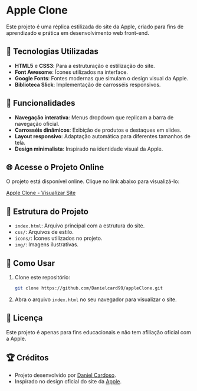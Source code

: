# Apple Clone

Este projeto é uma réplica estilizada do site da Apple, criado para fins de aprendizado e prática em desenvolvimento web front-end.

## 🔧 Tecnologias Utilizadas

- **HTML5** e **CSS3**: Para a estruturação e estilização do site.
- **Font Awesome**: Ícones utilizados na interface.
- **Google Fonts**: Fontes modernas que simulam o design visual da Apple.
- **Biblioteca Slick**: Implementação de carrosséis responsivos.

## 🎨 Funcionalidades

- **Navegação interativa**: Menus dropdown que replicam a barra de navegação oficial.
- **Carrosséis dinâmicos**: Exibição de produtos e destaques em slides.
- **Layout responsivo**: Adaptação automática para diferentes tamanhos de tela.
- **Design minimalista**: Inspirado na identidade visual da Apple.

## 🌐 Acesse o Projeto Online

O projeto está disponível online. Clique no link abaixo para visualizá-lo:

[Apple Clone - Visualizar Site](https://danielcard99.github.io/appleClone/)

## 📂 Estrutura do Projeto

- `index.html`: Arquivo principal com a estrutura do site.
- `css/`: Arquivos de estilo.
- `icons/`: Ícones utilizados no projeto.
- `img/`: Imagens ilustrativas.

## 🚀 Como Usar

1. Clone este repositório:
   ```bash
   git clone https://github.com/Danielcard99/appleClone.git
2. Abra o arquivo  `index.html` no seu navegador para visualizar o site.

## 📄 Licença
Este projeto é apenas para fins educacionais e não tem afiliação oficial com a Apple.

## 🏆 Créditos

- Projeto desenvolvido por [Daniel Cardoso](https://github.com/Danielcard99).
- Inspirado no design oficial do site da [Apple](https://www.apple.com/br/).
